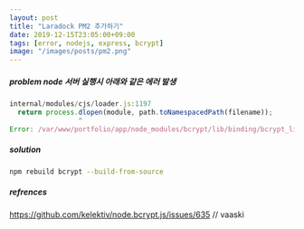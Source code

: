 ```yaml
---
layout: post
title: "Laradock PM2 추가하기"
date: 2019-12-15T23:05:00+09:00
tags: [error, nodejs, express, bcrypt]
image: "/images/posts/pm2.png"
---
```


##### problem node 서버 실행시 아래와 같은 에러 발생

```javascript
internal/modules/cjs/loader.js:1197
  return process.dlopen(module, path.toNamespacedPath(filename));
                 ^
Error: /var/www/portfolio/app/node_modules/bcrypt/lib/binding/bcrypt_lib.node: invalid ELF header
```

##### solution

```bash
npm rebuild bcrypt --build-from-source
```

##### refrences

https://github.com/kelektiv/node.bcrypt.js/issues/635 // vaaski
